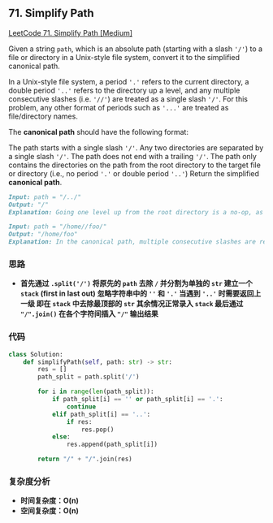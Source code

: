 ## **71. Simplify Path**

[LeetCode 71. Simplify Path [Medium]](https://leetcode.com/problems/simplify-path/description/)

Given a string `path`, which is an absolute path (starting with a slash `'/'`) to a file or directory in a Unix-style file system, convert it to the simplified canonical path.

In a Unix-style file system, a period `'.'` refers to the current directory, a double period `'..'` refers to the directory up a level, and any multiple consecutive slashes (i.e. `'//'`) are treated as a single slash `'/'`. For this problem, any other format of periods such as `'...'` are treated as file/directory names.

The **canonical path** should have the following format:

The path starts with a single slash `'/'`.
Any two directories are separated by a single slash `'/'`.
The path does not end with a trailing `'/'`.
The path only contains the directories on the path from the root directory to the target file or directory (i.e., no period `'.'` or double period `'..'`)
Return the simplified **canonical path**.

```markdown
Input: path = "/../"
Output: "/"
Explanation: Going one level up from the root directory is a no-op, as the root level is the highest level you can go.
```

```markdown
Input: path = "/home//foo/"
Output: "/home/foo"
Explanation: In the canonical path, multiple consecutive slashes are replaced by a single one.
```

### **思路**
* **首先通过 `.split('/')` 将原先的 `path` 去除 `/` 并分割为单独的 `str` 建立一个 `stack` (first in last out) 忽略字符串中的 `''` 和 `'.'` 当遇到 `'..'` 时需要返回上一级 即在 `stack` 中去除最顶部的 `str` 其余情况正常录入 `stack` 最后通过 ` "/".join()` 在各个字符间插入 `"/"` 输出结果**

### **代码**

``` python
class Solution:
    def simplifyPath(self, path: str) -> str:
        res = []
        path_split = path.split('/')

        for i in range(len(path_split)):
            if path_split[i] == '' or path_split[i] == '.':
                continue
            elif path_split[i] == '..':
                if res:
                    res.pop()
            else:
                res.append(path_split[i])

        return "/" + "/".join(res)
```
### **复杂度分析**
* **时间复杂度：O(n)**
* **空间复杂度：O(n)**
